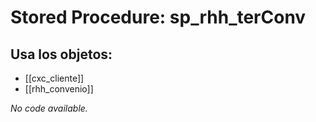 # Stored Procedure: sp_rhh_terConv

## Usa los objetos:
- [[cxc_cliente]]
- [[rhh_convenio]]

*No code available.*
